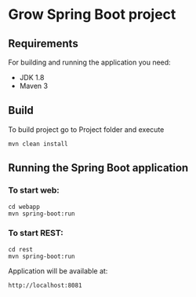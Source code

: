 # Grow Spring Boot project

## Requirements

For building and running the application you need:

- JDK 1.8
- Maven 3
## Build

To build project go to Project folder and execute
```
mvn clean install  
```

## Running the Spring Boot application
### To start web:
```
cd webapp
mvn spring-boot:run
```
### To start REST:
```
cd rest
mvn spring-boot:run
```

Application will be available at:

```
http://localhost:8081
```